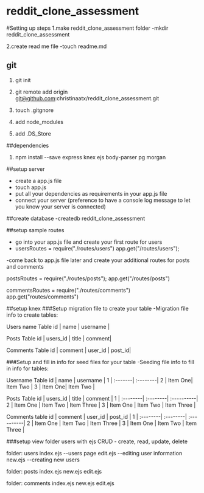 # reddit_clone_assessment

#Setting up steps
1.make reddit_clone_assessment folder
-mkdir reddit_clone_assessment

2.create read me file
-touch readme.md

## git
1. git init
1. git remote add origin git@github.com:christinaatx/reddit_clone_assessment.git

1. touch .gitgnore
1. add node_modules
1. add .DS_Store

##dependencies
1. npm install --save express knex ejs body-parser pg morgan

##setup server
- create a app.js file
- touch app.js
- put all your dependencies as requirements in your app.js file
- connect your server (preference to have a console log message to let you know your server is connected)

##create database
-createdb reddit_clone_assessment

##setup sample routes
- go into your app.js file and create your first route for users
- usersRoutes = require("./routes/users")
app.get("/routes/users");

-come back to app.js file later and create your additional routes for posts and comments

postsRoutes = require("./routes/posts");
app.get("/routes/posts")

commentsRoutes = require("./routes/comments")
app.get("routes/comments")

##setup knex
###Setup migration file to create your table
-Migration file info to create tables:

Users name Table
id | name  | username |

Posts Table
id | users_id | title | comment|

Comments Table
id | comment  | user_id | post_id|

###Setup and fill in info for seed files for your table
-Seeding file info to fill in info for tables:

Username Table
id | name    | username |
1  | :-------| :--------|
2  | Item One| Item Two |
3  | Item One| Item Two |

Posts Table
id | users_id | title    | comment    |
1  | :--------| :--------| :----------|
2  | Item One | Item Two | Item Three |
3  | Item One | Item Two | Item Three |

Comments table
id | comment  | user_id  | post_id    |
1  | :--------| :--------| :----------|
2  | Item One | Item Two | Item Three |
3  | Item One | Item Two | Item Three |

###setup view folder users with ejs
CRUD - create, read, update, delete

folder: users
index.ejs --users page
edit.ejs --editing user information
new.ejs --creating new users

folder: posts
index.ejs
new.ejs
edit.ejs

folder: comments
index.ejs
new.ejs
edit.ejs
